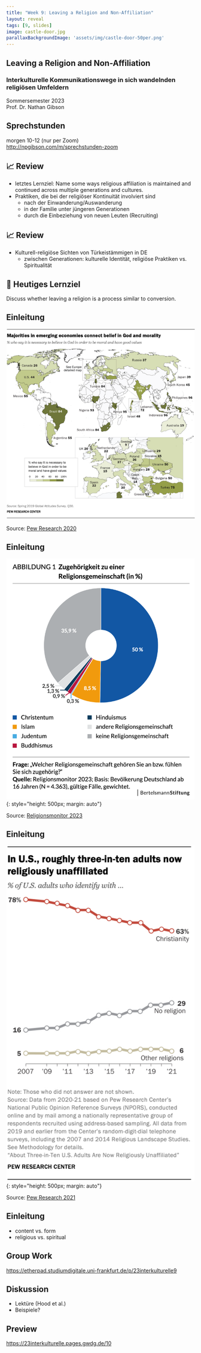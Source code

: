 ```yaml
---
title: "Week 9: Leaving a Religion and Non-Affiliation"
layout: reveal
tags: [9, slides]
image: castle-door.jpg
parallaxBackgroundImage: 'assets/img/castle-door-50per.png'
---
```


## Leaving a Religion and Non-Affiliation

### Interkulturelle Kommunikationswege in sich wandelnden religiösen Umfeldern

Sommersemester 2023  
Prof. Dr. Nathan Gibson

## Sprechstunden

morgen 10-12 (nur per Zoom)  
<http://npgibson.com/m/sprechstunden-zoom>

<!-- ## Upcoming 

-  -->


## 📈 Review

- letztes Lernziel: Name some ways religious affiliation is maintained and continued across multiple generations and cultures.
- Praktiken, die bei der religiöser Kontinuität involviert sind
  - nach der Einwanderung/Auswanderung
  - in der Familie unter jüngeren Generationen
  - durch die Einbeziehung von neuen Leuten (Recruiting)

## 📈 Review

- Kulturell-religiöse Sichten von Türkeistämmigen in DE
  - zwischen Generationen: kulturelle Identität, religiöse Praktiken vs. Spiritualität

## 🧭 Heutiges Lernziel

Discuss whether leaving a religion is a process similar to conversion.

## Einleitung

![](../assets/img/pew-2020-belief-god-morality.jpg)

Source: [Pew Research 2020](https://www.pewresearch.org/global/2020/07/20/the-global-god-divide/pg_2020-07-20_global-religion_0-01/)

## Einleitung

![Alt text](../assets/img/religionsmonitor2023-ab01.png) 
{: style="height: 500px; margin: auto"}

Source: [Religionsmonitor 2023](https://www.bertelsmann-stiftung.de/de/unsere-projekte/religionsmonitor/projektnachrichten/so-gelingt-religioese-vielfalt-durch-kontakt-zueinander)

## Einleitung

![Alt text](../assets/img/pew-2021-nones.jpg)
{: style="height: 500px; margin: auto"}

Source: [Pew Research 2021](https://www.pewresearch.org/religion/2021/12/14/about-three-in-ten-u-s-adults-are-now-religiously-unaffiliated/)

## Einleitung

- content vs. form
- religious vs. spiritual

## Group Work

<https://etherpad.studiumdigitale.uni-frankfurt.de/p/23interkulturelle9>

## Diskussion 

- Lektüre (Hood et al.)
- Beispiele? 

## Preview

<https://23interkulturelle.pages.gwdg.de/10>



